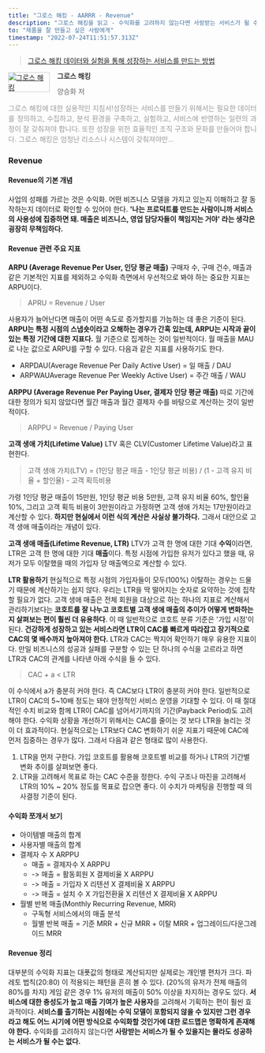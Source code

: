 ```yaml
---
title: "그로스 해킹 - AARRR - Revenue"
description: "그로스 해킹을 읽고 - 수익화를 고려하지 않는다면 사랑받는 서비스가 될 수 있을지는 몰라도 성공하는 서비스가 될 수는 없다."
to: "제품을 잘 만들고 싶은 사람에게"
timestamp: "2022-07-24T11:51:57.313Z"
---
```


> [그로스 해킹 데이터와 실험을 통해 성장하는 서비스를 만드는 방법](http://www.yes24.com/Product/Goods/96576416)

<div style="clear: left; text-align: left">
  <div style="float: left; margin: 0 15px 5px 0">
    <a
      href="http://www.yes24.com/Product/Goods/96576416"
      style="display: inline-block; overflow: hidden; border: solid 1px #ccc"
      target="_blank"
      ><img
        style="margin: -1px; vertical-align: top"
        src="//image.yes24.com/goods/96576416/S"
        alt="그로스 해킹"
    /></a>
  </div>
  <div>
    <p
      style="
        line-height: 1.2em;
        color: #333;
        font-size: 14px;
        font-weight: bold;
      "
    >
      그로스 해킹
    </p>
    <p style="margin-top: 5px; line-height: 1.2em; color: #666">
      양승화 저
    </p>
    <p
      style="
        margin-top: 14px;
        line-height: 1.5em;
        text-align: justify;
        color: #999;
      "
    >
      그로스 해킹에 대한 실용적인 지침서!성장하는 서비스를 만들기 위해서는
      필요한 데이터를 정의하고, 수집하고, 분석 환경을 구축하고, 실험하고,
      서비스에 반영하는 일련의 과정이 잘 갖춰져야 합니다. 또한 성장을 위한
      효율적인 조직 구조와 문화를 만들어야 합니다. 그로스 해킹은 엄청난 리소스나
      시스템이 갖춰져야만...
    </p>
  </div>
</div>

### Revenue

#### Revenue의 기본 개념

사업의 성패를 가르는 것은 수익화. 어떤 비즈니스 모델을 가지고 있는지 이해하고 잘 동작하는지 데이터로 확인할 수 있어야 한다.
**'나는 프로덕트를 만드는 사람이니까 서비스의 사용성에 집중하면 돼. 매출은 비즈니스, 영업 담당자들이 책임지는 거야' 라는 생각은 굉장히 무책임하다.**

#### Revenue 관련 주요 지표

**ARPU (Average Revenue Per User, 인당 평균 매출)**
구매자 수, 구매 건수, 매출과 같은 기본적인 지표를 제외하고 수익화 측면에서 우선적으로 봐야 하는 중요한 지표는 ARPU이다.

> APRU = Revenue / User

사용자가 늘어난다면 매출이 어떤 속도로 증가할지를 가늠하는 데 좋은 기준이 된다.
**ARPU는 특정 시점의 스냅숏이라고 오해하는 경우가 간혹 있는데, ARPU는 시작과 끝이 있는 특정 기간에 대한 지표다.** 월 기준으로 집계하는 것이 일반적이다. 월 매출을 MAU로 나눈 값으로 ARPU를 구할 수 있다.
다음과 같은 지표를 사용하기도 한다.

- ARPDAU(Average Revenue Per Daily Active User) = 일 매출 / DAU
- ARPWAUAverage Revenue Per Weekly Active User) = 주간 매출 / WAU

**ARPPU (Average Revenue Per Paying User, 결제자 인당 평균 매출)**
따로 기간에 대한 정의가 되지 않았다면 월간 매출과 월간 결제자 수를 바탕으로 계산하는 것이 일반적이다.

> ARPPU = Revenue / Paying User

**고객 생애 가치(Lifetime Value)**
LTV 혹은 CLV(Customer Lifetime Value)라고 표현한다.

> 고객 생애 가치(LTV) = (1인당 평균 매출 - 1인당 평균 비용) / (1 - 고객 유지 비율 + 할인율) - 고객 획득비용

가령 1인당 평균 매출이 15만원, 1인당 평균 비용 5만원, 고객 유지 비율 60%, 할인율 10%, 그리고 고객 획득 비용이 3만원이라고 가정하면 고객 생애 가치는 17만원이라고 계산할 수 있다.
**하지만 현실에서 이런 식의 계산은 사실상 불가하다.** 그래서 대안으로 고객 생애 매출이라는 개념이 있다.

**고객 생애 매출(Lifetime Revenue, LTR)**
LTV가 고객 한 명에 대한 기대 **수익**이라면, LTR은 고객 한 명에 대한 기대 **매출**이다.
특정 시점에 가입한 유저가 있다고 했을 때, 유저가 모두 이탈했을 때의 가입자 당 매출액으로 계산할 수 있다.

**LTR 활용하기**
현실적으로 특정 시점의 가입자들이 모두(100%) 이탈하는 경우는 드물기 때문에 계산하기는 쉽지 않다. 우리는 LTR을 딱 떨어지는 숫자로 요약하는 것에 집착할 필요가 없다. 고객 생애 매출은 전체 회원을 대상으로 하는 하나의 지표로 계산해서 관리하기보다는 **코호트를 잘 나누고 코호트별 고객 생애 매출의 추이가 어떻게 변화하는지 살펴보는 편이 훨씬 더 유용하다**. 이 때 일반적으로 코호트 분류 기준은 '가입 시점'이 된다.
**건강하게 성장하고 있는 서비스라면 LTR이 CAC를 빠르게 따라잡고 장기적으로 CAC의 몇 배수까지 높아져야 한다.** LTR과 CAC는 짝지어 확인하기 매우 유용한 지표이다. 만일 비즈니스의 성공과 실패를 구분할 수 있는 단 하나의 수식을 고르라고 하면 LTR과 CAC의 관계를 나타낸 아래 수식을 들 수 있다.

> CAC + a < LTR

이 수식에서 a가 충분히 커야 한다. 즉 CAC보다 LTR이 충분히 커야 한다.
일반적으로 LTR이 CAC의 5~10배 정도는 돼야 안정적인 서비스 운영을 기대할 수 있다. 이 때 절대적인 수치 비교와 함께 LTR이 CAC를 넘어서기까지의 기간(Payback Period)도 고려해야 한다. 수익화 상황을 개선하기 위해서는 CAC를 줄이는 것 보다 LTR을 늘리는 것이 더 효과적이다.
현실적으로는 LTR보다 CAC 변화하기 쉬운 지표기 때문에 CAC에 먼저 집중하는 경우가 많다. 그래서 다음과 같은 형태로 많이 사용한다.

1. LTR을 먼저 구한다. 가입 코호트를 활용해 코호트별 비교를 하거나 LTR의 기간별 변화 추이를 살펴보면 좋다.
2. LTR을 고려해서 목표로 하는 CAC 수준을 정한다. 수익 구조나 마진을 고려해서 LTR의 10% ~ 20% 정도를 목표로 잡으면 좋다. 이 수치가 마케팅을 진행할 때 의사결정 기준이 된다.

#### 수익화 쪼개서 보기

- 아이템별 매출의 합계
- 사용자별 매출의 합계
- 결제자 수 X ARPPU
  - 매출 = 결제자수 X ARPPU
  - -> 매출 = 활동회원 X 결제비율 X ARPPU
  - -> 매출 = 가입자 X 리텐션 X 결제비율 X ARPPU
  - -> 매출 = 설치 수 X 가입전환율 X 리텐션 X 결제비율 X ARPPU
- 월별 반복 매출(Monthly Recurring Revenue, MRR)
  - 구독형 서비스에서의 매출 분석
  - 월별 반복 매출 = 기준 MRR + 신규 MRR + 이탈 MRR + 업그레이드/다운그레이드 MRR

#### Revenue 정리

대부분의 수익화 지표는 대푯값의 형태로 계산되지만 실제로는 개인별 편차가 크다. 파레토 법칙(20:80) 이 적용되는 패턴을 흔히 볼 수 있다. (20%의 유저가 전체 매출의 80%를 차지) 게임 같은 경우 1% 유저의 매출이 50% 이상을 차지하는 경우도 있다.
**서비스에 대한 충성도가 높고 매출 기여가 높은 사용자**를 고려해서 기획하는 편이 훨씬 효과적이다.
**서비스를 출기하는 시점에는 수익 모델이 포함되지 않을 수 있지만 그런 경우라고 해도 어느 시기에 어떤 방식으로 수익화할 것인가에 대한 로드맵은 명확하게 존재해야 한다.**
수익화를 고려하지 않는다면 **사랑받는 서비스가 될 수 있을지는 몰라도 성공하는 서비스가 될 수는 없다.**
